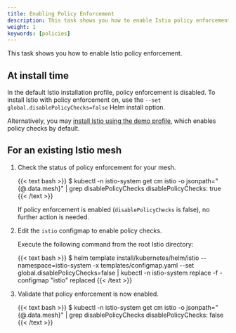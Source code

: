 ```yaml
---
title: Enabling Policy Enforcement
description: This task shows you how to enable Istio policy enforcement.
weight: 1
keywords: [policies]
---
```


This task shows you how to enable Istio policy enforcement.

## At install time

In the default Istio installation profile, policy enforcement is disabled. To install Istio
with policy enforcement on, use the `--set global.disablePolicyChecks=false` Helm install option.

Alternatively, you may [install Istio using the demo profile](/docs/setup/install/kubernetes/),
which enables policy checks by default.

## For an existing Istio mesh

1. Check the status of policy enforcement for your mesh.

    {{< text bash >}}
    $ kubectl -n istio-system get cm istio -o jsonpath="{@.data.mesh}" | grep disablePolicyChecks
    disablePolicyChecks: true
    {{< /text >}}

    If policy enforcement is enabled (`disablePolicyChecks` is false), no further action is needed.

1. Edit the `istio` configmap to enable policy checks.

    Execute the following command from the root Istio directory:

    {{< text bash >}}
    $ helm template install/kubernetes/helm/istio --namespace=istio-system -x templates/configmap.yaml --set global.disablePolicyChecks=false | kubectl -n istio-system replace -f -
    configmap "istio" replaced
    {{< /text >}}

1. Validate that policy enforcement is now enabled.

    {{< text bash >}}
    $ kubectl -n istio-system get cm istio -o jsonpath="{@.data.mesh}" | grep disablePolicyChecks
    disablePolicyChecks: false
    {{< /text >}}

